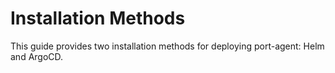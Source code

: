 # Installation Methods

This guide provides two installation methods for deploying port-agent: Helm and ArgoCD.
